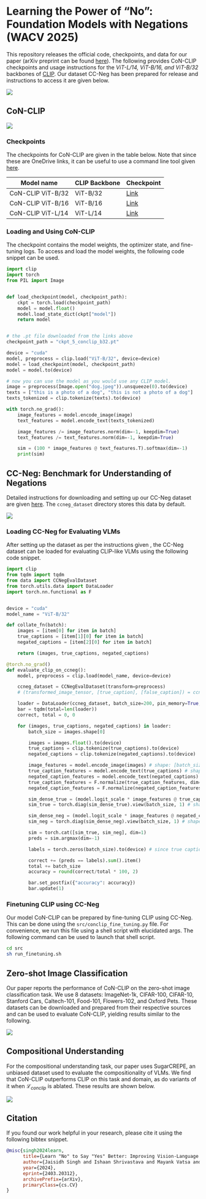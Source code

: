 # Learning the Power of “No”: Foundation Models with Negations (WACV 2025)

This repository releases the official code, checkpoints, and data for our paper (arXiv preprint can be found <a href="https://arxiv.org/abs/2403.20312">here</a>). The following provides CoN-CLIP checkpoints and usage instructions for the *ViT-L/14, ViT-B/16, and ViT-B/32* backbones of <a href="https://github.com/openai/CLIP">CLIP</a>. Our dataset CC-Neg has been prepared for release and instructions to access it are given below.

<img src="assets/intro.png">

## CoN-CLIP

<img src="assets/method.png">

### Checkpoints

The checkpoints for CoN-CLIP are given in the table below. Note that since these are OneDrive links, it can be useful to use a command line tool given <a href="https://github.com/loribonna/onedrivedownloader">here</a>.

Model name        | CLIP Backbone | Checkpoint
----------------- | ------------- | ----------
CoN-CLIP ViT-B/32 | ViT-B/32      | <a href="https://iitjacin-my.sharepoint.com/:u:/g/personal/singh_118_iitj_ac_in/Eb-3taJSENpIu5sL85FmJmMB1Bf9J_2DxXswgT0E24z9Ng?e=Xipvn3">Link</a>
CoN-CLIP ViT-B/16 | ViT-B/16      | <a href="https://iitjacin-my.sharepoint.com/:u:/g/personal/singh_118_iitj_ac_in/EZYIVy01n11EvuHoT-aQCfQBWsgah2GRIOPBKrrrDPwYDQ?e=3WJiXm">Link</a>
CoN-CLIP ViT-L/14 | ViT-L/14      | <a href="https://iitjacin-my.sharepoint.com/:u:/g/personal/singh_118_iitj_ac_in/ESfvjZ43t4hGmJkumiMk5rQB2Voz5ke_s5y12k2u6eA7ww?e=1rVc8U">Link</a>


### Loading and Using CoN-CLIP

The checkpoint contains the model weights, the optimizer state, and fine-tuning logs. To access and load the model weights, the following code snippet can be used.

```python
import clip
import torch
from PIL import Image


def load_checkpoint(model, checkpoint_path):
	ckpt = torch.load(checkpoint_path)
	model = model.float()
	model.load_state_dict(ckpt["model"])
	return model


# the .pt file downloaded from the links above
checkpoint_path = "ckpt_5_conclip_b32.pt"

device = "cuda"
model, preprocess = clip.load("ViT-B/32", device=device)
model = load_checkpoint(model, checkpoint_path)
model = model.to(device)

# now you can use the model as you would use any CLIP model.
image = preprocess(Image.open("dog.jpeg")).unsqueeze(0).to(device)
texts = ["this is a photo of a dog", "this is not a photo of a dog"]
texts_tokenized = clip.tokenize(texts).to(device)

with torch.no_grad():
	image_features = model.encode_image(image)
	text_features = model.encode_text(texts_tokenized)

	image_features /= image_features.norm(dim=-1, keepdim=True)
	text_features /= text_features.norm(dim=-1, keepdim=True)

	sim = (100 * image_features @ text_features.T).softmax(dim=-1)
	print(sim)
```

## CC-Neg: Benchmark for Understanding of Negations

Detailed instructions for downloading and setting up our CC-Neg dataset are given <a href="./ccneg_dataset/README.md">here</a>. The `ccneg_dataset` directory stores this data by default.

<img src="assets/ccneg-pipeline.png">

### Loading CC-Neg for Evaluating VLMs

After setting up the dataset as per the instructions given <a href="ccneg_dataset/README.md"></a>, the CC-Neg dataset can be loaded for evaluating CLIP-like VLMs using the following code snippet.


```python
import clip
from tqdm import tqdm
from data import CCNegEvalDataset
from torch.utils.data import DataLoader
import torch.nn.functional as F


device = "cuda"
model_name = "ViT-B/32"

def collate_fn(batch):
	images = [item[0] for item in batch]
	true_captions = [item[1][0] for item in batch]
	negated_captions = [item[2][0] for item in batch]

	return (images, true_captions, negated_captions)

@torch.no_grad()
def evaluate_clip_on_ccneg():
	model, preprocess = clip.load(model_name, device=device)

	ccneg_dataset = CCNegEvalDataset(transform=preprocess)
	# (transformed_image_tensor, [true_caption], [false_caption]) = ccneg_dataset[0]

	loader = DataLoader(ccneg_dataset, batch_size=200, pin_memory=True, collate_fn=collate_fn)
	bar = tqdm(total=len(loader))
	correct, total = 0, 0

	for (images, true_captions, negated_captions) in loader:
		batch_size = images.shape[0]

		images = images.float().to(device)
		true_captions = clip.tokenize(true_captions).to(device)
		negated_captions = clip.tokenize(negated_captions).to(device)

		image_features = model.encode_image(images) # shape: [batch_size x embedding_dim]
		true_caption_features = model.encode_text(true_captions) # shape: [batch_size x embedding_dim]
		negated_caption_features = model.encode_text(negated_captions) # shape: [batch_size x embedding_dim]
		true_caption_features = F.normalize(true_caption_features, dim=-1)
		negated_caption_features = F.normalize(negated_caption_features, dim=-1)

		sim_dense_true = (model.logit_scale * image_features @ true_caption_features.T) # shape: [batch_size x batch_size]
		sim_true = torch.diag(sim_dense_true).view(batch_size, 1) # shape: [batch_size x 1] (similarity of the image to its true caption)

		sim_dense_neg = (model.logit_scale * image_features @ negated_caption_features.T) # shape: [batch_size x batch_size]
		sim_neg = torch.diag(sim_dense_neg).view(batch_size, 1) # shape: [batch_size x 1] (similarity of the image to its true caption)

		sim = torch.cat([sim_true, sim_neg], dim=1)
		preds = sim.argmax(dim=-1)

		labels = torch.zeros(batch_size).to(device) # since true captions are at column 1 in `sim`

		correct += (preds == labels).sum().item()
		total += batch_size
		accuracy = round(correct/total * 100, 2)

		bar.set_postfix({"accuracy": accuracy})
		bar.update(1)

```

### Finetuning CLIP using CC-Neg

Our model CoN-CLIP can be prepared by fine-tuning CLIP using CC-Neg. This can be done using the `src/conclip_fine_tuning.py` file. For convenience, we run this file using a shell script with elucidated args. The following command can be used to launch that shell script.

```bash
cd src
sh run_finetuning.sh
```

## Zero-shot Image Classification

Our paper reports the performance of CoN-CLIP on the zero-shot image classification task. We use 8 datasets: ImageNet-1k, CIFAR-100, CIFAR-10, Stanford Cars, Caltech-101, Food-101, Flowers-102, and Oxford Pets. These datasets can be downloaded and prepared from their respective sources and can be used to evaluate CoN-CLIP, yielding results similar to the following.

<img src="assets/zero-shot.png">


## Compositional Understanding

For the compositional understanding task, our paper uses SugarCREPE, an unbiased dataset used to evaluate the compositionality of VLMs. We find that CoN-CLIP outperforms CLIP on this task and domain, as do variants of it when $\mathcal{L}_{conclip}$ is ablated. These results are shown below.

<img src="assets/other-exps.png">

## Citation

If you found our work helpful in your research, please cite it using the following bibtex snippet.

```bibtex
@misc{singh2024learn,
      title={Learn "No" to Say "Yes" Better: Improving Vision-Language Models via Negations}, 
      author={Jaisidh Singh and Ishaan Shrivastava and Mayank Vatsa and Richa Singh and Aparna Bharati},
      year={2024},
      eprint={2403.20312},
      archivePrefix={arXiv},
      primaryClass={cs.CV}
}
```
